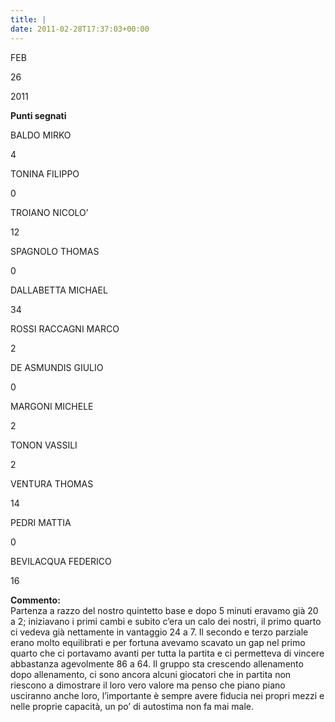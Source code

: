 ```yaml
---
title: |
date: 2011-02-28T17:37:03+00:00
---
```

FEB

26

2011

**Punti segnati**

BALDO MIRKO

4

TONINA FILIPPO

0

TROIANO NICOLO’

12

SPAGNOLO THOMAS

0

DALLABETTA MICHAEL

34

ROSSI RACCAGNI MARCO

2

DE ASMUNDIS GIULIO

0

MARGONI MICHELE

2

TONON VASSILI

2

VENTURA THOMAS

14

PEDRI MATTIA

0

BEVILACQUA FEDERICO

16

**Commento:**  
Partenza a razzo del nostro quintetto base e dopo 5 minuti eravamo già 20 a 2; iniziavano i primi cambi e subito c’era un calo dei nostri, il primo quarto ci vedeva già nettamente in vantaggio 24 a 7. Il secondo e terzo parziale erano molto equilibrati e per fortuna avevamo scavato un gap nel primo quarto che ci portavamo avanti per tutta la partita e ci permetteva di vincere abbastanza agevolmente 86 a 64. Il gruppo sta crescendo allenamento dopo allenamento, ci sono ancora alcuni giocatori che in partita non riescono a dimostrare il loro vero valore ma penso che piano piano usciranno anche loro, l’importante è sempre avere fiducia nei propri mezzi e nelle proprie capacità, un po’ di autostima non fa mai male.
